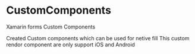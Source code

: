 # CustomComponents
Xamarin forms Custom Components

Created Custom components which can be used for netive fill
This custom rendor component are only support iOS and Android

